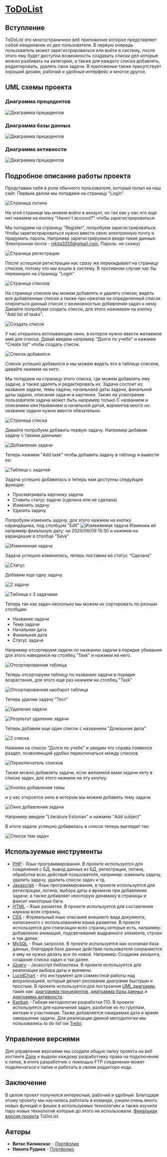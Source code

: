 # [ToDoList](https://kilinskas19.thkit.ee/ToDoList)

## Вступление

ToDoList это многостраничное веб приложение которое представляет собой ежедневник из дел пользователя. В первую очередь пользователь может зарегистрироваться или войти в систему, после этого ему будет доступна возможность создавать списки дел которые можно разбивать на категории, а также для каждого списка добавлять, редактировать, удалять свои задачи. В приложении также присутствует хороший дизайн, рабочий и удобный интерфейс и многое другое.


## UML схемы проекта


### Диаграмма прецедентов

![Диаграмма прецедентов](https://kilinskas19.thkit.ee/ToDoList/images/precendentdiagram.png)

### Диаграмма базы данных

![Диаграмма прецедентов](https://kilinskas19.thkit.ee/ToDoList/images/databasediagram.png)

### Диаграмма активности

![Диаграмма прецедентов](https://kilinskas19.thkit.ee/ToDoList/images/activitydiagram.png)


## Подробное описание работы проекта

Представим себя в роли обычного пользователя, который попал на наш сайт.
Первым делом мы попадаем на страницу "Login".

![Страница логина](https://kilinskas19.thkit.ee/ToDoList/images/loginPage.png)

 На этой странице мы можем войти в аккаунт, но так как у нас его еще нет нажмем на кнопку "Haven`t account?" чтобы зарегистрироваться.

 Мы попадаем на страницу "Register", попробуем зарегистрироваться. Чтобы зарегистрироваться нужно ввести свою электронную почту и придумать пароль. Например зарегистрируемся введя такие данные: Электронная почта - nikita3255@gmail.com, Пароль: не скажу)

![Страница регистрации](https://kilinskas19.thkit.ee/ToDoList/images/regPage.png)


После успешной регистрации нас сразу же перекидывает на страницу списков, потому что мы вошли в систему. В противном случае нас бы перекинуло на страницу "Login"

![Страница списков](https://kilinskas19.thkit.ee/ToDoList/images/listsPage.png)

На странице списков мы можем добавлять и удалять списки, видеть все добавленные списки а также при нажатии на определенный список откроеться данный список с возможностью добавления задач к нему.
Давайте попробуем создать список, для этого нажимаем на кнопку "Add list of tasks".

![Создать список](https://kilinskas19.thkit.ee/ToDoList/images/createList.png)

У нас открылось всплывающее окно, в которое нужно ввести желаемое имя для списка. Давай введем например "Долги по учебе" и нажмем "Create list" чтобы создать список.

![Список добавился](https://kilinskas19.thkit.ee/ToDoList/images/listAdded.png)

Список успешно добавился и мы можем видеть его в таблице списков, давайте нажмем на него.

Мы попадаем на страницу этого списка, где можем добавлять ему задачи, а также удалять и редактировать их. Задача состоит из: названия задачи, темы задачи, начальнаой даты задачи, финальной даты задачи, описания задачи и картинки. Также на усмотрение пользователя задача может быть например только С названием и описанием или Названием и начальной датой, вариантов много но название задачи нужно ввести обязательно.

![Страница списка](https://kilinskas19.thkit.ee/ToDoList/images/listPage.png)

Давайте попробуем добавить первую задачу. Например добавим задачу с такими данными:

![Добавление задачи](https://kilinskas19.thkit.ee/ToDoList/images/addTask.png)

Теперь нажмем "Add task" чтобы добавить задачу в таблицу и вывести ее:

![Таблица с задачей](https://kilinskas19.thkit.ee/ToDoList/images/tableTask1.png)

Задача успешно добавилась и теперь нам доступны следуйщие функции: 
* Просматривать картинку задачи
* Ставить статус задачи (сделана или не сделана)
* Изменять задачу
* Удалить задачу 

Попробуем изменить задачу, для этого нажмем на кнопку карандашика, под столбцом "Edit" 
![Изменяемая задача](https://kilinskas19.thkit.ee/ToDoList/images/editTask.png)
Изменим ей например финальную дату: на 2020/06/09 15:30 и нажмем на карандашик в столбце "Save"

![Измененная задача](https://kilinskas19.thkit.ee/ToDoList/images/editedTask.png)

Задача успешно изменилась, теперь поставим ей статус "Сделана"

![Статус](https://kilinskas19.thkit.ee/ToDoList/images/StatusTask.png)

Добавим еще одну задачу.

![2 задачи](https://kilinskas19.thkit.ee/ToDoList/images/addTask2.png)

![Таблица с 2 задачами](https://kilinskas19.thkit.ee/ToDoList/images/2tasksTable.png)

Теперь так как задач несколько мы можем их сортировать по разным столбцам:
* Название задачи
* Тема задачи
* Начальная дата
* Финальная дата
* Статус задачи

Например отсортируем задачи по названию задачи в порядке убывания для этого наведемся на столбец "Task" и нажмем на него.

![Отсортированная таблица](https://kilinskas19.thkit.ee/ToDoList/images/sortedTable.png)

Теперь отсортируем таблицу по названию задачи в порядке возрастания, для этого еще раз нажмем на столбец "Task" 

![Отсортированная наоборот таблица](https://kilinskas19.thkit.ee/ToDoList/images/sortedTableInvert.png)

Теперь удалим задачу "Тест"

![Удаление задачи](https://kilinskas19.thkit.ee/ToDoList/images/deleteTask.png)

![Результат удаление задачи](https://kilinskas19.thkit.ee/ToDoList/images/deleteTaskResult.png)

Теперь добавим еще один список с названием "Домашние дела"

![2 списка](https://kilinskas19.thkit.ee/ToDoList/images/list2.png)

Нажмем на список "Долги по учебе" и увидим что справа появился раздел, позволяющий удобно переключаться между списков 

![Переключатель списков](https://kilinskas19.thkit.ee/ToDoList/images/otherLists.png)

Также можно добавлять задачи, если желаемой вами задачи нету в списке задач, для этого нажмем на эту кнопку:

![Кнопка добавления темы](https://kilinskas19.thkit.ee/ToDoList/images/addSubjectbtn.png)

и у нас откроется окно в котором мы можем добавить тему задачи

![Окно добавления задачи](https://kilinskas19.thkit.ee/ToDoList/images/addSubjectwindow.png)

Например введем "Literature Estonian" и нажмем "Add subject"

В итоге задача успешно добавилась и список теперь выглядит так:

![Список тем задач](https://kilinskas19.thkit.ee/ToDoList/images/subjectList.png)

## Используемые инструменты

* [PHP](https://www.php.net) - Язык программирования. В проекте используется для соединения с БД, вывод данных из БД, регистрации, логина, обработки всех действий пользователя, например: изменить задачу, удалить задачу, удалить список задач и тд.
* [Javascript](https://ru.wikipedia.org/wiki/JavaScript) - Язык программирования, в проекте используется для регистрации, логина, выбора даты и времени при добавлении задачи, а также добавляет некоторую динамику в страницы и фиксит некоторые баги.
* [HTML](https://ru.wikipedia.org/wiki/HTML) - Язык разметки. В проекте используется для составления карказа всех страниц.
* [CSS](https://ru.wikipedia.org/wiki/CSS) -  Формальный язык описания внешнего вида документа, написанного с использованием языка разметки. В проекте используется для стилизации всех страниц которые есть, например: добавление анимаций, подсвечивание выдранного элемента, строки и так далее.
* [MySQL](https://ru.wikipedia.org/wiki/MySQL) - Язык запросов. В проекте используется как основная база данных, благодаря базе данных действия пользователя сохраняются и ему не нужно делать все по новой. Например: Создание аккаунта, создание списка задач и так далее.
* [jQuery](https://ru.wikipedia.org/wiki/JQuery) - Javascript библиотека. В проекте используется для реализации выбора даты и времени.
* [LucidChart](https://www.lucidchart.com) - это инструмент для совместной работы над визуализацией, который делает рисование диаграмм быстрым и простым. В проекте используется для построения [UML диаграмм](https://ru.wikipedia.org/wiki/%D0%94%D0%B8%D0%B0%D0%B3%D1%80%D0%B0%D0%BC%D0%BC%D0%B0_(UML)), таких как: [диаграмма прецедентов](https://ru.wikipedia.org/wiki/%D0%94%D0%B8%D0%B0%D0%B3%D1%80%D0%B0%D0%BC%D0%BC%D0%B0_%D0%BF%D1%80%D0%B5%D1%86%D0%B5%D0%B4%D0%B5%D0%BD%D1%82%D0%BE%D0%B2), [диаграмма базы данных](https://ru.wikipedia.org/wiki/%D0%A1%D1%85%D0%B5%D0%BC%D0%B0_%D0%B1%D0%B0%D0%B7%D1%8B_%D0%B4%D0%B0%D0%BD%D0%BD%D1%8B%D1%85) и [диаграмма активности](https://flexberry.github.io/ru/fd_activity-diagram.html).
* [Kanban](https://ru.wikipedia.org/wiki/%D0%9A%D0%B0%D0%BD%D0%B1%D0%B0%D0%BD_(%D1%80%D0%B0%D0%B7%D1%80%D0%B0%D0%B1%D0%BE%D1%82%D0%BA%D0%B0)) - Гибкая методология разработки ПО. В проекте используется для назначения задач, разбитие их по группам, меткам и участникам. Также добавляется ожидаемая дата и время завершение задачи.
Для реализации данной методологии мы пользовались to do list`ом  [Trello](https://trello.com/b/GuDLSjlX/to-do-list).


## Управление версиями

Для управления версиями мы создали общую папку проекта на веб хостинге [Zone](https://www.zone.ee/) и выдали каждому разработчику права на подключение к папке, в итоге разработчик с помощью FTP соединения может подключаться к папке и работать в своем редакторе кода.

## Заключение 
В целом проект получился интересный, рабочий и удобный.
Благодаря этому проекту мы научились работать в команде, узнали очень много новых функций и фишек в используемых технологиях и также изучили пару новых технологий которые до этого не использовали. [Финальная версия проекта](https://kilinskas19.thkit.ee/ToDoList) ToDoList.

## Авторы

* **Витас Килинскас**  - [Портфолио](https://kilinskas19.thkit.ee/)
* **Никита Руднев**  - [Портфолио](https://rudnev19.thkit.ee/)
